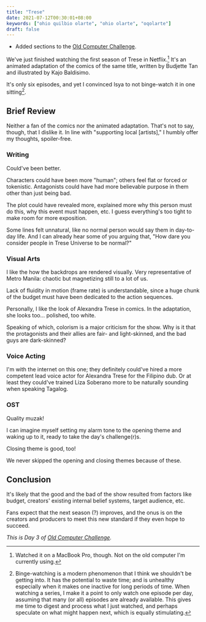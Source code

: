 ```yaml
---
title: "Trese"
date: 2021-07-12T00:30:01+08:00
keywords: ["ohio quilbio olarte", "ohio olarte", "oqolarte"]
draft: false
---
```

- Added sections to the [Old Computer Challenge](/old-computer).

We've just finished watching the first season of Trese in Netflix.[^netflix]
It's an animated adaptation of the comics of the same title,
written by Budjette Tan and illustrated by Kajo Baldisimo.

It's only six episodes,
and yet I convinced Isya to not binge-watch it in one sitting[^binge].

## Brief Review

Neither a fan of the comics nor the animated adaptation.
That's not to say, though, that I dislike it.
In line with "supporting local [artists],"
I humbly offer my thoughts,
spoiler-free.

### Writing
Could've been better.

Characters could have been more "human";
others feel flat or forced or tokenistic.
Antagonists could have had more believable purpose in them other than just being bad.

The plot could have revealed more,
explained more why this person must do this,
why this event must happen, etc.
I guess everything's too tight to make room for more exposition.

Some lines felt unnatural,
like no normal person would say them in day-to-day life.
And I can already hear some of you arguing that,
"How dare you consider people in Trese Universe to be normal?"

### Visual Arts

I like the how the backdrops are rendered visually.
Very representative of Metro Manila:
chaotic but magnetizing still to a lot of us.

Lack of fluidity in motion (frame rate) is understandable,
since a huge chunk of the budget must have been dedicated to the action sequences.

Personally, I like the look of Alexandra Trese in comics.
In the adaptation,
she looks too... polished, too white.

Speaking of which, colorism is a major criticism for the show.
Why is it that the protagonists and their allies are fair- and light-skinned,
and the bad guys are dark-skinned?

### Voice Acting

I'm with the internet on this one;
they definitely could've hired a more competent lead voice actor for Alexandra Trese for the Filipino dub.
Or at least they could've trained Liza Soberano more to be naturally sounding when speaking Tagalog.

### OST
Quality muzak!

I can imagine myself setting my alarm tone to the opening theme
and waking up to it,
ready to take the day's challenge(r)s.

Closing theme is good, too!

We never skipped the opening and closing themes because of these.

## Conclusion

It's likely that the good and the bad of the show resulted from
factors like budget, creators' existing internal belief systems, target audience, etc.

Fans expect that the next season (?) improves,
and the onus is on the creators and producers to meet this new standard
if they even hope to succeed.

[^netflix]: Watched it on a MacBook Pro, though.
Not on the old computer I'm currently using.
[^binge]: Binge-watching is a modern phenomenon that I think we shouldn't be getting into.
It has the potential to waste time;
and is unhealthy especially when it makes one inactive for long periods of time.
When watching a series, I make it a point to only watch one episode per day,
assuming that many (or all) episodes are already available.
This gives me time to digest and process what I just watched,
and perhaps speculate on what might happen next,
which is equally stimulating.

*This is Day 3 of [Old Computer Challenge](/old-computer).*
